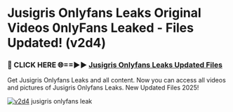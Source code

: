 # Jusigris Onlyfans Leaks Original Videos 0nlyFans Leaked - Files Updated! (v2d4)

<h3>🔴 CLICK HERE 🌐==►► <a href="https://tinyurl.com/2wckxsce" rel="nofollow">Jusigris Onlyfans Leaks Updated Files</a></h3>

Get Jusigris Onlyfans Leaks and all content. Now you can access all videos and pictures of Jusigris Onlyfans Leaks. New Updated Files 2025!

[![v2d4](https://i.imgur.com/AFduVYN.gif)](https://tinyurl.com/2wckxsce)
jusigris onlyfans leak